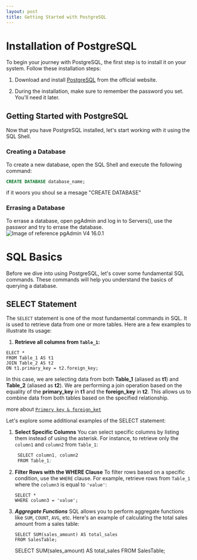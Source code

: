 ```yaml
---
layout: post
title: Getting Started with PostgreSQL
---
```


# Installation of PostgreSQL

To begin your journey with PostgreSQL, the first step is to install it on your system. Follow these installation steps:

1. Download and install [PostgreSQL](https://www.postgresql.org/download/) from the official website.

2. During the installation, make sure to remember the password you set. You'll need it later.

## Getting Started with PostgreSQL

Now that you have PostgreSQL installed, let's start working with it using the SQL Shell.

### Creating a Database

To create a new database, open the SQL Shell and execute the following command:

```SQL
CREATE DATABASE database_name;
```
if it woors you shoul se a mesage "CREATE DATABASE"
### Errasing a Database
To errase a database, open pgAdmin and log in to Servers(), use the passwor and try to errase the database. 
![Image of reference pgAdmin V4 16.0.1](C:\Users\jujuj\OneDrive\Escritorio\blog\images\404.jpg``)

# SQL Basics

Before we dive into using PostgreSQL, let's cover some fundamental SQL commands. These commands will help you understand the basics of querying a database.

## SELECT Statement

The `SELECT` statement is one of the most fundamental commands in SQL. It is used to retrieve data from one or more tables. Here are a few examples to illustrate its usage:

1. **Retrieve all columns from `Table_1`:**

```
ELECT *
FROM Table_1 AS t1
JOIN Table_2 AS t2
ON t1.primary_key = t2.foreign_key;
```
In this case, we are selecting data from both **Table_1** (aliased as **t1**) and **Table_2** (aliased as **t2**). We are performing a join operation based on the equality of the **primary_key** in **t1** and the **foreign_key** in **t2**. This allows us to combine data from both tables based on the specified relationship.

more about [`Primery key & foreign_ket`](https://juanleal19.github.io/blog/Hello-World/)

Let's explore some additional examples of the SELECT statement:

1. **Select Specific Columns**
   You can select specific columns by listing them instead of using the asterisk. For instance, to retrieve only the `column1` and `column2` from `Table_1`:
   ``` s
    SELECT column1, column2
    FROM Table_1;
   ```
2. **Filter Rows with the WHERE Clause**
   To filter rows based on a specific condition, use the `WHERE` clause. For example, retrieve rows from `Table_1` where the `column3` is equal to `'value'`:
   ```
   SELECT *
   WHERE column3 = 'value';
   ```
3. ***Aggregate Functions***
   SQL allows you to perform aggregate functions like `SUM`, `COUNT`, `AVG`, etc. Here's an example of calculating the total sales amount from a sales table:
   ```
   SELECT SUM(sales_amount) AS total_sales
   FROM SalesTable;
   ```
   SELECT SUM(sales_amount) AS total_sales
   FROM SalesTable;

